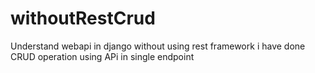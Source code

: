 # withoutRestCrud
Understand webapi in django without using rest framework
i have done CRUD operation using APi in single endpoint
